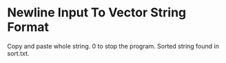 # Newline Input To Vector String Format

Copy and paste whole string. 0 to stop the program. Sorted string found in sort.txt.
